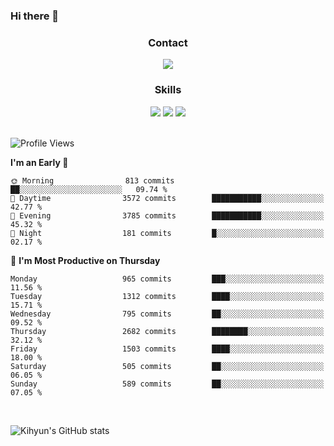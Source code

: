### Hi there 👋

<!--
**Key5771/Key5771** is a ✨ _special_ ✨ repository because its `README.md` (this file) appears on your GitHub profile.

Here are some ideas to get you started:

- 🔭 I’m currently working on ...
- 🌱 I’m currently learning ...
- 👯 I’m looking to collaborate on ...
- 🤔 I’m looking for help with ...
- 💬 Ask me about ...
- 📫 How to reach me: ...
- 😄 Pronouns: ...
- ⚡ Fun fact: ...
-->

<h3 align="center">Contact</h3>
<div align="center">
  <a href="mailto:ksj57715@gmail.com"><img src="https://img.shields.io/badge/Gmail-D14836?style=for-the-badge&logo=gmail&logoColor=white"/></a>
</div>

<h3 align="center">Skills</h3>
<div align="center">
  <img src="https://img.shields.io/badge/iOS-000000?style=for-the-badge&logo=ios&logoColor=white"/>
  <img src="https://img.shields.io/badge/Swift-FA7343?style=for-the-badge&logo=swift&logoColor=white"/>
  <img src="https://img.shields.io/badge/Xcode-007ACC?style=for-the-badge&logo=Xcode&logoColor=white"/>
</div>

<br>

<!--START_SECTION:waka-->
![Profile Views](http://img.shields.io/badge/Profile%20Views-0-blue)

**I'm an Early 🐤** 

```text
🌞 Morning                813 commits         ██░░░░░░░░░░░░░░░░░░░░░░░   09.74 % 
🌆 Daytime                3572 commits        ███████████░░░░░░░░░░░░░░   42.77 % 
🌃 Evening                3785 commits        ███████████░░░░░░░░░░░░░░   45.32 % 
🌙 Night                  181 commits         █░░░░░░░░░░░░░░░░░░░░░░░░   02.17 % 
```
📅 **I'm Most Productive on Thursday** 

```text
Monday                   965 commits         ███░░░░░░░░░░░░░░░░░░░░░░   11.56 % 
Tuesday                  1312 commits        ████░░░░░░░░░░░░░░░░░░░░░   15.71 % 
Wednesday                795 commits         ██░░░░░░░░░░░░░░░░░░░░░░░   09.52 % 
Thursday                 2682 commits        ████████░░░░░░░░░░░░░░░░░   32.12 % 
Friday                   1503 commits        ████░░░░░░░░░░░░░░░░░░░░░   18.00 % 
Saturday                 505 commits         ██░░░░░░░░░░░░░░░░░░░░░░░   06.05 % 
Sunday                   589 commits         ██░░░░░░░░░░░░░░░░░░░░░░░   07.05 % 
```



<!--END_SECTION:waka-->

<br>


![Kihyun's GitHub stats](https://github-readme-stats.vercel.app/api?username=key5771&show_icons=true&theme=radical)

